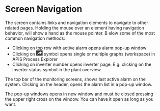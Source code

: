 # Screen Navigation

The screen contains links and navigation elements to navigate to other related pages. 
Holding the mouse over an element having navigation behavior, will show a hand as the mouse pointer. B
elow some of the most common navigation methods:

- Clicking on top row with active alarm opens alarm pop-up window
- Clicking on ![PE](../../../../Images/OpenPEArrow.png) symbol opens single or multiple graphs (workspace) in APIS Process Explorer    
- Clicking on inverter number opens inverter page. E.g. clicking on the inverter status symbol in the plant overview. 

The top bar of the monitoring screens, shows last active alarm on the system. Clicking on the header, opens the alarm list in a pop-up window.

The pop-up windows opens in new window and must be closed pressing the upper right cross on the window. You can have it open as long as you want.
